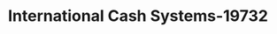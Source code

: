 ---
f_zip-code: 45371
f_state-code: OH
title: International Cash Systems-19732
f_phone: 937-669-4561
f_city-only: Tipp City
f_address: 7025 South County Road 25A Tipp City
f_location-unique-id: '19732'
slug: international-cash-systems-19732
updated-on: '2024-05-30T13:46:58.046Z'
created-on: '2024-05-30T13:36:59.803Z'
published-on: '2024-05-30T13:54:32.469Z'
f_city-state: cms/city/tipp-city-oh.md
f_company: cms/company/international-cash-systems.md
f_state: cms/state/ohio.md
layout: '[payday-loan].html'
tags: payday-loan
---